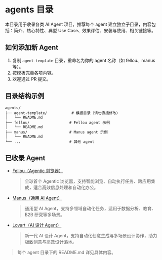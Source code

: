 # agents 目录

本目录用于收录各类 AI Agent 项目，推荐每个 agent 建立独立子目录，内容包括：简介、核心特性、典型 Use Case、效果评估、安装与使用、相关链接等。

## 如何添加新 Agent

1. 复制 `agent-template` 目录，重命名为你的 agent 名称（如 fellou、manus 等）。
2. 按模板完善各项内容。
3. 欢迎通过 PR 提交。

## 目录结构示例

```
agents/
├── agent-template/           # 模板目录（请勿直接修改）
│   └── README.md
├── fellou/                  # Fellou agent 示例
│   └── README.md
├── manus/                   # Manus agent 示例
│   └── README.md
└── ...                      # 其他 agent
```

## 已收录 Agent

- [Fellou（Agentic 浏览器）](./fellou/)
  > 全球首个 Agentic 浏览器，支持智能浏览、自动执行任务、跨应用集成，适合高效信息处理和自动化办公。
- [Manus（通用 AI Agent）](./manus/)
  > 通用型 AI Agent，支持多领域自动化任务，适用于数据分析、教育、B2B 研究等多场景。
- [Lovart（AI 设计 Agent）](./lovart/)
  > 新一代 AI 设计 Agent，支持自动化创意生成与多场景设计协作，助力极致创意与高效设计落地。

> 每个 agent 目录下的 README.md 详见具体内容。



